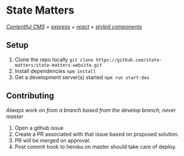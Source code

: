 # State Matters

_[Contentful CMS][2] + [express][3] + [react][5] + [styled components][4]_

## Setup

1.  Clone the repo locally `git clone https://github.com/state-matters/state-matters-website.git`
1.  Install dependencies `npm install`
1.  Get a development server(s) started `npm run start:dev`

## Contributing

_Always work on from a branch based from the develop branch, never master_

1.  Open a github issue
1.  Create a PR associated with that issue based on proposed solution.
1.  PR will be merged on approval.
1.  Post commit hook to heroku on master should take care of deploy.

[2]: https://www.contentful.com/developers/docs/references/content-delivery-api/
[3]: https://expressjs.com/en/4x/api.html
[4]: https://www.styled-components.com/docs
[5]: https://reactjs.org/
